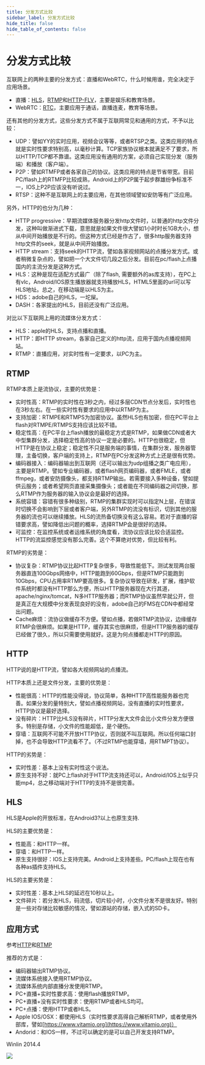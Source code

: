 ```yaml
---
title: 分发方式比较
sidebar_label: 分发方式比较
hide_title: false
hide_table_of_contents: false
---
```


# 分发方式比较

互联网上的两种主要的分发方式：直播和WebRTC，什么时候用谁，完全决定于应用场景。

* 直播：[HLS](./delivery-hls.md)，[RTMP](./delivery-rtmp.md)和[HTTP-FLV](./delivery-http-flv.md)，主要是娱乐和教育场景。
* WebRTC：[RTC](./webrtc.md)，主要应用于通话，直播连麦，教育等场景。

还有其他的分发方式，这些分发方式不属于互联网常见和通用的方式，不予以比较：
* UDP：譬如YY的实时应用，视频会议等等，或者RTSP之类。这类应用的特点就是实时性要求特别高，以毫秒计算。TCP家族协议根本就满足不了要求，所以HTTP/TCP都不靠谱。这类应用没有通用的方案，必须自己实现分发（服务端）和播放（客户端）。
* P2P：譬如RTMFP或者各家自己的协议。这类应用的特点是节省带宽。目前PC/flash上的RTMFP比较成熟，Android上的P2P属于起步群雄纷争标准不一，IOS上P2P应该没有听说过。
* RTSP：这种不是互联网上的主要应用，在其他领域譬如安防等有广泛应用。

另外，HTTP的也分为几种：
* HTTP progressive：早期流媒体服务器分发http文件时，以普通的http文件分发，这种叫做渐进式下载，意思就是如果文件很大譬如1小时时长1GB大小，想从中间开始播放是不行的。但这种方式已经是作古了，很多http服务器支持http文件的seek，就是从中间开始播放。
* HTTP stream：支持seek的HTTP流，譬如各家视频网站的点播分发方式。或者稍微复杂点的，譬如把一个大文件切几段之后分发。目前在pc/flash上点播国内的主流分发是这种方式。
* HLS：这种是现在适配方式最广（除了flash, 需要额外的as库支持），在PC上有vlc，Android/IOS原生播放器就支持播放HLS，HTML5里面的url可以写HLS地址。总之，在移动端是以HLS为主。
* HDS：adobe自己的HLS，一坨屎。
* DASH：各家提出的HLS，目前还没有广泛应用。

对比以下互联网上用的流媒体分发方式：
* HLS：apple的HLS，支持点播和直播。
* HTTP：即HTTP stream，各家自己定义的http流，应用于国内点播视频网站。
* RTMP：直播应用，对实时性有一定要求，以PC为主。

## RTMP

RTMP本质上是流协议，主要的优势是：
* 实时性高：RTMP的实时性在3秒之内，经过多层CDN节点分发后，实时性也在3秒左右。在一些实时性有要求的应用中以RTMP为主。
* 支持加密：RTMPE和RTMPS为加密协议。虽然HLS也有加密，但在PC平台上flash对RTMPE/RTMPS支持应该比较不错。
* 稳定性高：在PC平台上flash播放的最稳定方式是RTMP，如果做CDN或者大中型集群分发，选择稳定性高的协议一定是必要的。HTTP也很稳定，但HTTP是在协议上稳定；稳定性不只是服务端的事情，在集群分发，服务器管理，主备切换，客户端的支持上，RTMP在PC分发这种方式上还是很有优势。
* 编码器接入：编码器输出到互联网（还可以输出为udp组播之类广电应用），主要是RTMP。譬如专业编码器，或者flash网页编码器，或者FMLE，或者ffmpeg，或者安防摄像头，都支持RTMP输出。若需要接入多种设备，譬如提供云服务；或者希望网页直接采集摄像头；或者能在不同编码器之间切换，那么RTMP作为服务器的输入协议会是最好的选择。
* 系统容错：容错有很多种级别，RTMP的集群实现时可以指定N上层，在错误时切换不会影响到下层或者客户端，另外RTMP的流没有标识，切到其他的服务器的流也可以继续播放。HLS的流热备切换没有这么容易。若对于直播的容错要求高，譬如降低出问题的概率，选择RTMP会是很好的选择。
* 可监控：在监控系统或者运维系统的角度看，流协议应该比较合适监控。HTTP的流监控感觉没有那么完善。这个不算绝对优势，但比较有利。

RTMP的劣势是：
* 协议复杂：RTMP协议比起HTTP复杂很多，导致性能低下。测试发现两台服务器直连100Gbps网络中，HTTP能跑到60Gbps，但是RTMP只能跑到10Gbps，CPU占用率RTMP要高很多。复杂协议导致在研发，扩展，维护软件系统时都没有HTTP那么方便，所以HTTP服务器现在大行其道，apache/nginx/tomcat，N多HTTP服务器；而RTMP协议虽然早就公开，但是真正在大规模中分发表现良好的没有，adobe自己的FMS在CDN中都经常出问题。
* Cache麻烦：流协议做缓存不方便。譬如点播，若做RTMP流协议，边缘缓存RTMP会很麻烦。如果是HTTP，缓存其实也很麻烦，但是HTTP服务器的缓存已经做了很久，所以只需要使用就好。这是为何点播都走HTTP的原因。

## HTTP

HTTP说的是HTTP流，譬如各大视频网站的点播流。

HTTP本质上还是文件分发，主要的优势是：
* 性能很高：HTTP的性能没得说，协议简单，各种HTTP高性能服务器也完善。如果分发的量特别大，譬如点播视频网站，没有直播的实时性要求，HTTP协议是最好选择。
* 没有碎片：HTTP比HLS没有碎片，HTTP分发大文件会比小文件分发方便很多。特别是存储，小文件的性能超低，是个硬伤。
* 穿墙：互联网不可能不开放HTTP协议，否则就不叫互联网。所以任何端口封掉，也不会导致HTTP流看不了。（不过RTMP也能穿墙，用RTMPT协议）。

HTTP的劣势是：
* 实时性差：基本上没有实时性这个说法。
* 原生支持不好：就PC上flash对于HTTP流支持还可以，Android/IOS上似乎只能mp4，总之移动端对于HTTP的支持不是很完善。

## HLS

HLS是Apple的开放标准，在Android3?以上也原生支持.

HLS的主要优势是：
* 性能高：和HTTP一样。
* 穿墙：和HTTP一样。
* 原生支持很好：IOS上支持完美。Android上支持差些。PC/flash上现在也有各种as插件支持HLS。

HLS的主要劣势是：
* 实时性差：基本上HLS的延迟在10秒以上。
* 文件碎片：若分发HLS，码流低，切片较小时，小文件分发不是很友好。特别是一些对存储比较敏感的情况，譬如源站的存储，嵌入式的SD卡。

## 应用方式

参考[HTTP](./delivery-hls.md)和[RTMP](./delivery-rtmp.md)

推荐的方式是：
* 编码器输出RTMP协议。
* 流媒体系统接入使用RTMP协议。
* 流媒体系统内部直播分发使用RTMP。
* PC+直播+实时性要求高：使用flash播放RTMP。
* PC+直播+没有实时性要求：使用RTMP或者HLS均可。
* PC+点播：使用HTTP或者HLS。
* Apple IOS/OSX：都使用HLS（实时性要求高得自己解析RTMP，或者使用外部库，譬如[https://www.vitamio.org](https://www.vitamio.org)）
* Andorid：和IOS一样，不过可以确定的是可以自己开发支持RTMP。

Winlin 2014.4

![](https://ossrs.net/gif/v1/sls.gif?site=ossrs.io&path=/lts/doc/zh/v4/rtmp-pk-http)


